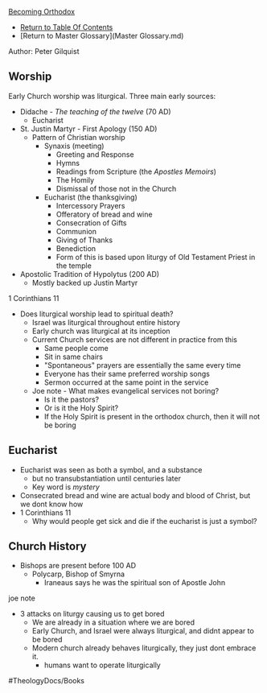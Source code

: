 [Becoming Orthodox](Becoming_Orthodox.md)
- [Return to Table Of Contents](README.md)
- [Return to Master Glossary](Master Glossary.md)

Author: Peter Gilquist
## Worship
Early Church worship was liturgical. Three main early sources:
- Didache - *The teaching of the twelve* (70 AD)
  - Eucharist
- St. Justin Martyr - First Apology (150 AD)
  - Pattern of Christian worship
    - Synaxis (meeting)
      - Greeting and Response
      - Hymns
      - Readings from Scripture (the *Apostles Memoirs*)
      - The Homily
      - Dismissal of those not in the Church
    - Eucharist (the thanksgiving)
      - Intercessory Prayers
      - Offeratory of bread and wine
      - Consecration of Gifts
      - Communion
      - Giving of Thanks
      - Benediction
      - Form of this is based upon liturgy of Old Testament Priest in the temple
- Apostolic Tradition of Hypolytus (200 AD)
  - Mostly backed up Justin Martyr


1 Corinthians 11


- Does liturgical worship lead to spiritual death?
    - Israel was liturgical throughout entire history
    - Early church was liturgical at its inception
    - Current Church services are not different in practice from this
        - Same people come 
        - Sit in same chairs
        - "Spontaneous" prayers are essentially the same every time
        - Everyone has their same preferred worship songs
        - Sermon occurred at the same point in the service
    - Joe note - What makes evangelical services not boring?
        - Is it the pastors?
        - Or is it the Holy Spirit?
        - If the Holy Spirit is present in the orthodox church, then it will not be boring



## Eucharist
- Eucharist was seen as both a symbol, and a substance
  - but no transubstantiation until centuries later
  - Key word is *mystery*
- Consecrated bread and wine are actual body and blood of Christ, but we dont know how
- 1 Corinthians 11
  - Why would people get sick and die if the eucharist is just a symbol?


## Church History
- Bishops are present before 100 AD
  - Polycarp, Bishop of Smyrna
    - Iraneaus says he was the spiritual son of Apostle John






joe note
- 3 attacks on liturgy causing us to get bored
    - We are already in a situation where we are bored
    - Early Church, and Israel were always liturgical, and didnt appear to be bored
    - Modern church already behaves liturgically, they just dont embrace it. 
        - humans want to operate liturgically




#TheologyDocs/Books